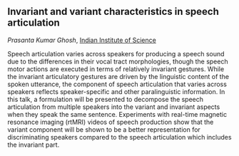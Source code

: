 <!-- # Representation of speech, articulatory dynamics, prosody and language in layers. What do the models know? -->

## Invariant and variant characteristics in speech articulation
*Prasanta Kumar Ghosh*, [Indian Institute of Science](https://iisc.ac.in/)

Speech articulation varies across speakers for producing a speech sound due to the differences in their vocal tract morphologies, though the speech motor actions are executed in terms of relatively invariant gestures. While the invariant articulatory gestures are driven by the linguistic content of the spoken utterance, the component of speech articulation that varies across speakers reflects speaker-specific and other paralinguistic information. In this talk, a formulation will be presented to decompose the speech articulation from multiple speakers into the variant and invariant aspects when they speak the same sentence. Experiments with real-time magnetic resonance imaging (rtMRI) videos of speech production show that the variant component will be shown to be a better representation for discriminating speakers compared to the speech articulation which includes the invariant part.